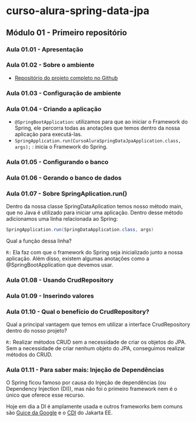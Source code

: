# curso-alura-spring-data-jpa

## Módulo 01 - Primeiro repositório

### Aula 01.01 - Apresentação

### Aula 01.02 - Sobre o ambiente
- [Repositório do projeto completo no Github](https://github.com/forks-projects/1795-curso-spring-data)

### Aula 01.03 - Configuração de ambiente

### Aula 01.04 - Criando a aplicação
- `@SpringBootApplication`: utilizamos para que ao iniciar o Framework do Spring, ele percorra todas as anotações que temos dentro da nossa aplicação para executá-las.
- `SpringApplication.run(CursoAluraSpringDataJpaApplication.class, args);` : inicia o Framework do Spring.

### Aula 01.05 - Configurando o banco

### Aula 01.06 - Gerando o banco de dados

### Aula 01.07 - Sobre SpringAplication.run()
Dentro da nossa classe SpringDataAplication temos nosso método main, que no Java é utilizado para iniciar uma aplicação. Dentro desse método adicionamos uma linha relacionada ao Spring:
```java
SpringApplication.run(SpringDataApplication.class, args)
```
Qual a função dessa linha?

`R:` Ela faz com que o framework do Spring seja inicializado junto a nossa aplicação. Além disso, existem algumas anotações como a @SpringBootApplication que devemos usar.

### Aula 01.08 - Usando CrudRepository

### Aula 01.09 - Inserindo valores

### Aula 01.10 - Qual o benefício do CrudRepository?
Qual a principal vantagem que temos em utilizar a interface CrudRepository dentro do nosso projeto?

`R:` Realizar métodos CRUD sem a necessidade de criar os objetos do JPA. Sem a necessidade de criar nenhum objeto do JPA, conseguimos realizar métodos do CRUD.

### Aula 01.11 - Para saber mais: Injeção de Dependências
O Spring ficou famoso por causa do Injeção de dependências (ou Dependency Injection (DI)), mas não foi o primeiro framework nem é o único que oferece esse recurso.

Hoje em dia a DI é amplamente usada e outros frameworks bem comuns são [Guice da Google](https://github.com/google/guice) e o [CDI](https://jakarta.ee/specifications/cdi/2.0/cdi-spec-2.0.html) do Jakarta EE.

